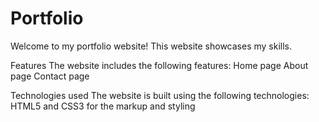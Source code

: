 # Portfolio
Welcome to my portfolio website! 
This website showcases my skills.

Features
The website includes the following features:
Home page 
About page 
Contact page

Technologies used
The website is built using the following technologies:
HTML5 and CSS3 for the markup and styling
